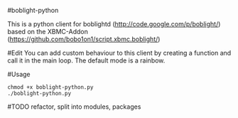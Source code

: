 #boblight-python

This is a python client for boblightd (http://code.google.com/p/boblight/) based on the XBMC-Addon (https://github.com/bobo1on1/script.xbmc.boblight/)

#Edit
You can add custom behaviour to this client by creating a function and call it in the main loop.
The default mode is a rainbow.

#Usage

```
chmod +x boblight-python.py
./boblight-python.py
```

#TODO
refactor, split into modules, packages
